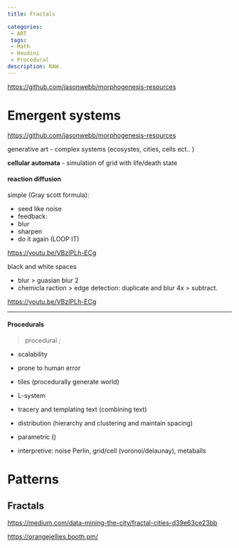 ```yaml
---
title: Fractals

categories:
 - ART
 tags:
 - Math
 - Houdini
 - Procedural
description: RAW.
---
```




https://github.com/jasonwebb/morphogenesis-resources



# Emergent systems

https://github.com/jasonwebb/morphogenesis-resources


generative art -
complex systems (ecosystes, cities, cells ect.. )

**cellular automata** - simulation of grid with life/death state


#### reaction diffusion
simple (Gray scott formula):
- seed like noise
- feedback:
- blur
- sharpen
- do it again (LOOP IT)

https://youtu.be/VBzIPLh-ECg


black and white spaces
- blur > guasian blur 2
- chemicla raction > edge detection:  duplicate and blur 4x > subtract.

https://youtu.be/VBzIPLh-ECg


------      

#### Procedurals
>procedural ;
- scalability
- prone to human error

- tiles (procedurally generate world)
- L-system
- tracery and templating text (combining text)
- distribution (hierarchy and clustering and maintain spacing)
- parametric ()
- interpretive: noise Perlin, grid/cell (voronoi/delaunay), metaballs


# Patterns

## Fractals


https://medium.com/data-mining-the-city/fractal-cities-d39e63ce23bb


https://orangejellies.booth.pm/
